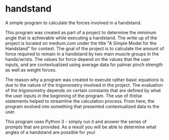# handstand
A simple program to calculate the forces involved in a handstand.

This program was created as part of a project to determine the minimum angle that is achievable while executing a handstand. The write up of the project is located on medium.com under the title "A Simple Model for the Handstand" for context. The goal of the project is to calculate the amount of force required to remain in a handstand by two main muscle groups in the hands/wrists. The values for force depend on the values that the user inputs, and are contextualized using average data for palmar pinch strength as well as weight forces. 

The reason why a program was created to execute rather basic equations is due to the nature of the trigonometry involved in the project. The evaluation of the trigonometry depends on certain constants that are defined by what the user inputs in the beginning of the program. The use of if/else statements helped to streamline the calculation process. From here, the program evolved into something that presented contextualized data to the user.

This program uses Python 3 - simply run it and answer the series of prompts that are provided. As a result you will be able to determine what angles of a handstand are possible for you!
